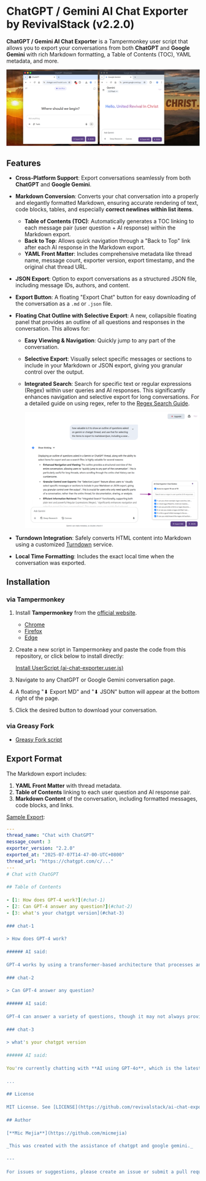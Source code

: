 # ChatGPT / Gemini AI Chat Exporter by RevivalStack (v2.2.0)

**ChatGPT / Gemini AI Chat Exporter** is a Tampermonkey user script that allows you to export your conversations from both **ChatGPT** and **Google Gemini** with rich Markdown formatting, a Table of Contents (TOC), YAML metadata, and more.

![ChatGPT / Gemini AI Chat Exporter](images/chatgpt-gemini-ai-exporter.png)

## Features

- **Cross-Platform Support**: Export conversations seamlessly from both **ChatGPT** and **Google Gemini**.
- **Markdown Conversion**: Converts your chat conversation into a properly and elegantly formatted Markdown, ensuring accurate rendering of text, code blocks, tables, and especially **correct newlines within list items**.
  - **Table of Contents (TOC)**: Automatically generates a TOC linking to each message pair (user question + AI response) within the Markdown export.
  - **Back to Top**: Allows quick navigation through a "Back to Top" link after each AI response in the Markdown export.
  - **YAML Front Matter**: Includes comprehensive metadata like thread name, message count, exporter version, export timestamp, and the original chat thread URL.
- **JSON Export**: Option to export conversations as a structured JSON file, including message IDs, authors, and content.
- **Export Button**: A floating "Export Chat" button for easy downloading of the conversation as a `.md` or `.json` file.
- **Floating Chat Outline with Selective Export**: A new, collapsible floating panel that provides an outline of all questions and responses in the conversation. This allows for:

  - **Easy Viewing & Navigation**: Quickly jump to any part of the conversation.
  - **Selective Export**: Visually select specific messages or sections to include in your Markdown or JSON export, giving you granular control over the output.
  - **Integrated Search**: Search for specific text or regular expressions (Regex) within user queries and AI responses. This significantly enhances navigation and selective export for long conversations. For a detailed guide on using regex, refer to the [Regex Search Guide](regex.md).

    ![chat outline](images/chatgpt-gemini-ai-exporter-chat-outline.png)

- **Turndown Integration**: Safely converts HTML content into Markdown using a customized [Turndown](https://github.com/mixmark-io/turndown) service.
- **Local Time Formatting**: Includes the exact local time when the conversation was exported.

## Installation

### via Tampermonkey

1.  Install **Tampermonkey** from the [official website](https://www.tampermonkey.net/).

    - [Chrome](https://chrome.google.com/webstore/detail/tampermonkey/dhdgffkkebhmkfjojejmpbldmpobfkfo)
    - [Firefox](https://addons.mozilla.org/firefox/addon/tampermonkey)
    - [Edge](https://microsoftedge.microsoft.com/addons/detail/tampermonkey/iikmkjmpaadaobahmlepeloendndfphd)

2.  Create a new script in Tampermonkey and paste the code from this repository, or click below to install directly:

    [Install UserScript (ai-chat-exporter.user.js)](https://raw.githubusercontent.com/revivalstack/chatgpt-exporter/refs/heads/main/ai-chat-exporter.user.js)

3.  Navigate to any ChatGPT or Google Gemini conversation page.
4.  A floating "⬇ Export MD" and "⬇ JSON" button will appear at the bottom right of the page.
5.  Click the desired button to download your conversation.

### via Greasy Fork

- [Greasy Fork script](https://greasyfork.org/en/scripts/541051-chatgpt-gemini-ai-chat-exporter-by-revivalstack)

## Export Format

The Markdown export includes:

1.  **YAML Front Matter** with thread metadata.
2.  **Table of Contents** linking to each user question and AI response pair.
3.  **Markdown Content** of the conversation, including formatted messages, code blocks, and links.

[Sample Export](sample.md):

```yaml
---
thread_name: "Chat with ChatGPT"
message_count: 3
exporter_version: "2.2.0"
exported_at: "2025-07-07T14-47-00-UTC+0800"
thread_url: "https://chatgpt.com/c/..."
---
# Chat with ChatGPT

## Table of Contents

- [1: How does GPT-4 work?](#chat-1)
- [2: Can GPT-4 answer any question?](#chat-2)
- [3: what's your chatgpt version](#chat-3)

### chat-1

> How does GPT-4 work?

###### AI said:

GPT-4 works by using a transformer-based architecture that processes and generates text based on large datasets.

### chat-2

> Can GPT-4 answer any question?

###### AI said:

GPT-4 can answer a variety of questions, though it may not always provide perfect responses.

### chat-3

> what's your chatgpt version

###### AI said:

You're currently chatting with **AI using GPT-4o**, which is the latest and most advanced model as of June 2025.

...

## License

MIT License. See [LICENSE](https://github.com/revivalstack/ai-chat-exporter/blob/main/LICENSE) for more information.

## Author

[**Mic Mejia**](https://github.com/micmejia)

_This was created with the assistance of chatgpt and google gemini._

---

For issues or suggestions, please create an issue or submit a pull request on [GitHub](https://github.com/revivalstack/ai-chat-exporter).
```
